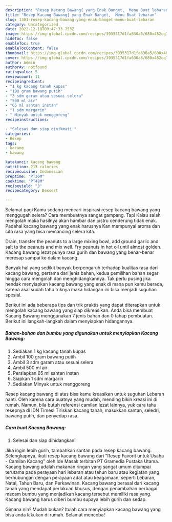 ```yaml
---
description: "Resep Kacang Bawang{ yang Enak Banget,  Menu Buat lebaran"
title: "Resep Kacang Bawang{ yang Enak Banget,  Menu Buat lebaran"
slug: 1301-resep-kacang-bawang-yang-enak-banget-menu-buat-lebaran
category: Uncategorized
date: 2022-12-18T09:47:33.253Z
image: https://img-global.cpcdn.com/recipes/3935317d1fa630a5/680x482cq70/kacang-bawang-foto-resep-utama.jpg
hideToc: false
enableToc: true
enableTocContent: false
thumbnail: https://img-global.cpcdn.com/recipes/3935317d1fa630a5/680x482cq70/kacang-bawang-foto-resep-utama.jpg
cover: https://img-global.cpcdn.com/recipes/3935317d1fa630a5/680x482cq70/kacang-bawang-foto-resep-utama.jpg
author: Admin
authorAv: notfound
ratingvalue: 5
reviewcount: 11
recipeingredient:
- "1 kg kacang tanah kupas"
- "100 gram bawang putih"
- "3 sdm garam atau sesuai selera"
- "500 ml air"
- "65 ml santan instan"
- "1 sdm margarin"
- " Minyak untuk menggoreng"
recipeinstructions:

- "Selesai dan siap dinikmati!"
categories:
- Resep
tags:
- kacang
- bawang

katakunci: kacang bawang 
nutrition: 213 calories
recipecuisine: Indonesian
preptime: "PT30M"
cooktime: "PT48M"
recipeyield: "3"
recipecategory: Dessert

---
```



Selamat pagi Kamu sedang mencari inspirasi resep kacang bawang yang menggugah selera? Cara membuatnya sangat gampang. Tapi Kalau salah mengolah maka hasilnya akan hambar dan justru cenderung tidak enak. Padahal kacang bawang yang enak harusnya Kan mempunyai aroma dan cita rasa yang bisa memancing selera kita.


Drain, transfer the peanuts to a large mixing bowl, add ground garlic and salt to the peanuts and mix well. Fry peanuts in hot oil until almost golden. Kacang bawang lezat punya rasa gurih dan bawang yang benar-benar meresap sampai ke dalam kacang.

Banyak hal yang sedikit banyak berpengaruh terhadap kualitas rasa dari kacang bawang, pertama dari jenis bahan, kedua pemilihan bahan segar hingga cara mengolah dan menghidangkannya. Tak perlu pusing jika hendak menyiapkan kacang bawang yang enak di mana pun kamu berada, karena asal sudah tahu triknya maka hidangan ini bisa menjadi suguhan spesial.


Berikut ini ada beberapa tips dan trik praktis yang dapat diterapkan untuk mengolah kacang bawang yang siap dikreasikan. Anda bisa membuat Kacang Bawang menggunakan 7 jenis bahan dan 0 tahap pembuatan. Berikut ini langkah-langkah dalam menyiapkan hidangannya.

<!--inarticleads1-->

##### Bahan-bahan dan bumbu yang digunakan untuk menyiapkan Kacang Bawang:

1. Sediakan 1 kg kacang tanah kupas
1. Ambil 100 gram bawang putih
1. Ambil 3 sdm garam atau sesuai selera
1. Ambil 500 ml air
1. Persiapkan 65 ml santan instan
1. Siapkan 1 sdm margarin
1. Sediakan  Minyak untuk menggoreng


Resep kacang bawang di atas bisa kamu kreasikan untuk suguhan Lebaran nanti. Oleh karena cara buatnya yang mudah, mending bikin kreasi ini di rumah. Namun, bila butuh referensi camilan lezat lainnya, yuk cara tahu resepnya di IDN Times! Tiriskan kacang tanah, masukkan santan, seledri, bawang putih, dan penyedap rasa. 

<!--inarticleads2-->

##### Cara buat Kacang Bawang:


1. Selesai dan siap dihidangkan!

Jika ingin lebih gurih, tambahkan santan pada resep kacang bawang. Selengkapnya, ikuti resep kacang bawang dari &#34;Resep Favorit untuk Usaha - Camilan Kacang&#34; oleh Ide Masak terbitan PT Gramedia Pustaka Utama. Kacang bawang adalah makanan ringan yang sangat umum dijumpai terutama pada perayaan hari lebaran atau tahun baru atau kegiatan yang berhubungan dengan perayaan adat atau keagamaan, seperti Lebaran, Natal, Tahun Baru, dan Perkawinan. Kacang bawang berasal dari kacang tanah yang mendapat perlakuan khusus, dengan penambahan berbagai macam bumbu yang menjadikan kacang tersebut memiliki rasa yang. Kacang bawang harus diberi bumbu supaya lebih gurih dan sedap. 

Gimana nih? Mudah bukan? Itulah cara menyiapkan kacang bawang yang bisa anda lakukan di rumah. Selamat mencoba!
